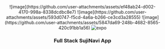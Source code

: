   <div align="center">
    ![image](https://github.com/user-attachments/assets/ef48ab24-d002-4170-998a-8338dcdbc8e7)
![image](https://github.com/user-attachments/assets/593d0747-f5cd-4a6a-b266-ce3cd3a28555)
![image](https://github.com/user-attachments/assets/5847da69-248b-4682-8565-420c91bb1a56)
<img src="https://img.shields.io/badge/-Expo-black?style=for-the-badge&logoColor=white&logo=expo&color=000020" alt="expo" />
  </div>



<h3 align="center">Full Stack SujiNavi App</h3>
